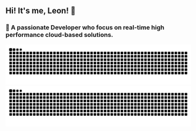 ## Hi! It's me, Leon! 🦁

### 🌻 A passionate Developer who focus on real-time high performance cloud-based solutions. 

![GitHub Snake Light](https://raw.githubusercontent.com/Leon-Paing/Leon-Paing/output/github-contribution-grid-snake.svg#gh-light-mode-only)
![GitHub Snake Dark](https://raw.githubusercontent.com/Leon-Paing/Leon-Paing/output/github-contribution-grid-snake-dark.svg#gh-dark-mode-only)
